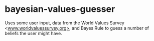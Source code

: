 # bayesian-values-guesser
Uses some user input, data from the World Values Survey &lt;www.worldvaluessurvey.org>, and Bayes Rule to guess a number of beliefs the user might have.
